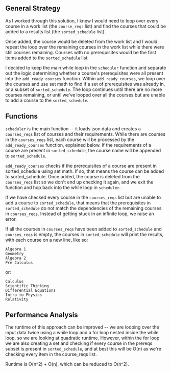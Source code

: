 ## General Strategy

As I worked through this solution, I knew I would need to loop over every course in a work list (the ```course_reqs``` list) and find the courses that could be added to a results list (the ```sorted_schedule``` list).

Once added, the course would be deleted from the work list and I would repeat the loop over the remaining courses in the work list while there were still courses remaining. Courses with no prerequisites would be the first items added to the ```sorted_schedule``` list. 

I decided to keep the main while loop in the ```scheduler``` function and separate out the logic determining whether a course's prerequisites were all present into the ```add_ready_courses``` function. Within ```add_ready_courses```, we loop over the courses and use set math to find if a set of prerequisites was already in, or a subset of ```sorted_schedule```. The loop continues until there are no more courses remaining, or until we've looped over all the courses but are unable to add a course to the ```sorted_schedule```.       

## Functions
```scheduler``` is the main function -- it loads json data and creates a ```courses_reqs``` list of courses and their requirements. While there are courses in the ```courses_reqs``` list, each course will be processed by the ```add_ready_courses``` function, explained below. If the requirements of a course are present in ```sorted_schedule```, the course name will be appended to ```sorted_schedule```. 

```add_ready_courses``` checks if the prerequisites of a course are present in sorted_schedule using set math. If so, that means the course can be added to sorted_schedule. Once added, the course is deleted from the ```courses_reqs``` list so we don't end up checking it again, and we exit the function and hop back into the while loop in ```scheduler```.  

If we have checked every course in the ```courses_reqs``` list but are unable to add a course to ```sorted_schedule```, that means that the prerequisites in ```sorted_schedule``` do not match the dependencies of the remaining courses in ```courses_reqs```. Instead of getting stuck in an infinite loop, we raise an error.

If all the courses in ```courses_reqs``` have been added to ```sorted_schedule``` and ```courses_reqs``` is empty, the courses in ```sorted_schedule``` will print the results, with each course on a new line, like so:

```
Algebra 1
Geometry
Algebra 2
Pre Calculus
```

or:

```
Calculus
Scientific Thinking
Differential Equations
Intro to Physics
Relativity
```

## Performance Analysis

The runtime of this approach can be improved -- we are looping over the input data twice using a while loop and a for loop nested inside the while loop, so we are looking at quadratic runtime. However, within the for loop we are also creating a set and checking if every course in the prereqs subset is present in ```sorted_schedule```, and at best this will be O(n) as we're checking every item in the course_reqs list. 

 Runtime is O(n^2) + O(n), which can be reduced to O(n^2).